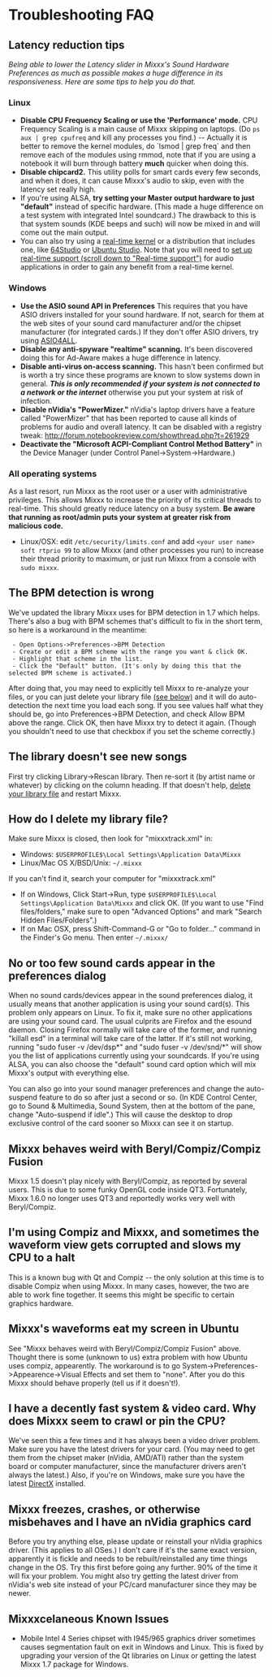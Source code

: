 # Troubleshooting FAQ

## Latency reduction tips

*Being able to lower the Latency slider in Mixxx's Sound Hardware
Preferences as much as possible makes a huge difference in its
responsiveness. Here are some tips to help you do that.*

### Linux

  - **Disable CPU Frequency Scaling or use the 'Performance' mode.** CPU
    Frequency Scaling is a main cause of Mixxx skipping on laptops. (Do
    `ps aux | grep cpufreq` and kill any processes you find.) --
    Actually it is better to remove the kernel modules, do \`lsmod |
    grep freq\` and then remove each of the modules using rmmod, note
    that if you are using a notebook it will burn through battery
    **much** quicker when doing this. 
  - **Disable chipcard2.** This utility polls for smart cards every few
    seconds, and when it does, it can cause Mixxx's audio to skip, even
    with the latency set really high.
  - If you're using ALSA, **try setting your Master output hardware to
    just "default"** instead of specific hardware. (This made a huge
    difference on a test system with integrated Intel soundcard.) The
    drawback to this is that system sounds (KDE beeps and such) will now
    be mixed in and will come out the main output.
  - You can also try using a [real-time
    kernel](http://pkg-freebob.alioth.debian.org/lowlat.html) or a
    distribution that includes one, like
    [64Studio](http://www.64studio.com/) or [Ubuntu
    Studio](http://ubuntustudio.org/). Note that you will need to [set
    up real-time support (scroll down to "Real-time
    support")](https://help.ubuntu.com/community/UbuntuStudioPreparation)
    for audio applications in order to gain any benefit from a real-time
    kernel.

### Windows

  - **Use the ASIO sound API in Preferences** This requires that you
    have ASIO drivers installed for your sound hardware. If not, search
    for them at the web sites of your sound card manufacturer and/or the
    chipset manufacturer (for integrated cards.) If they don't offer
    ASIO drivers, try using [ASIO4ALL](http://www.asio4all.com/).
  - **Disable any anti-spyware "realtime" scanning.** It's been
    discovered doing this for Ad-Aware makes a huge difference in
    latency.
  - **Disable anti-virus on-access scanning.** This hasn't been
    confirmed but is worth a try since these programs are known to slow
    systems down in general. ***This is only recommended if your system
    is not connected to a network or the internet*** otherwise you put
    your system at risk of infection.
  - **Disable nVidia's "PowerMizer."** nVidia's laptop drivers have a
    feature called "PowerMizer" that has been reported to cause all
    kinds of problems for audio and overall latency. It can be disabled
    with a registry tweak:
    <http://forum.notebookreview.com/showthread.php?t=261929>
  - **Deactivate the "Microsoft ACPI-Compliant Control Method Battery"**
    in the Device Manager (under Control Panel-\>System-\>Hardware.)

### All operating systems

As a last resort, run Mixxx as the root user or a user with
administrative privileges. This allows Mixxx to increase the priority of
its critical threads to real-time. This should greatly reduce latency on
a busy system. **Be aware that running as root/admin puts your system at
greater risk from malicious code.**

  - Linux/OSX: edit `/etc/security/limits.conf` and add `<your user
    name> soft rtprio 99` to allow Mixxx (and other processes you run)
    to increase their thread priority to maximum, or just run Mixxx from
    a console with `sudo mixxx`.

## The BPM detection is wrong

We've updated the library Mixxx uses for BPM detection in 1.7 which
helps. There's also a bug with BPM schemes that's difficult to fix in
the short term, so here is a workaround in the meantime:

``` 
 - Open Options->Preferences->BPM Detection
 - Create or edit a BPM scheme with the range you want & click OK.
 - Highlight that scheme in the list.
 - Click the "Default" button. (It's only by doing this that the selected BPM scheme is activated.)
```

After doing that, you may need to explicitly tell Mixxx to re-analyze
your files, or you can just delete your library file [(see
below)](#how-do-i-delete-my-library-file) and it will do auto-detection
the next time you load each song. If you see values half what they
should be, go into Preferences-\>BPM Detection, and check Allow BPM
above the range. Click OK, then have Mixxx try to detect it again.
(Though you shouldn't need to use that checkbox if you set the scheme
correctly.)

## The library doesn't see new songs

First try clicking Library-\>Rescan library. Then re-sort it (by artist
name or whatever) by clicking on the column heading. If that doesn't
help, [delete your library file](#how-do-i-delete-my-library-file) and
restart Mixxx.

## How do I delete my library file?

Make sure Mixxx is closed, then look for "mixxxtrack.xml" in:

  - Windows: `$USERPROFILE$\Local Settings\Application Data\Mixxx`
  - Linux/Mac OS X/BSD/Unix: `~/.mixxx`

If you can't find it, search your computer for "mixxxtrack.xml"

  - If on Windows, Click Start-\>Run, type `$USERPROFILE$\Local
    Settings\Application Data\Mixxx` and click OK. (If you want to use
    "Find files/folders," make sure to open "Advanced Options" and mark
    "Search Hidden Files/Folders".)
  - If on Mac OSX, press Shift-Command-G or "Go to folder..." command in
    the Finder's Go menu. Then enter `~/.mixxx/`

## No or too few sound cards appear in the preferences dialog

When no sound cards/devices appear in the sound preferences dialog, it
usually means that another application is using your sound card(s). This
problem only appears on Linux. To fix it, make sure no other
applications are using your sound card. The usual culprits are Firefox
and the esound daemon. Closing Firefox normally will take care of the
former, and running "killall esd" in a terminal will take care of the
latter. If it's still not working, running "sudo fuser -v /dev/dsp\*"
and "sudo fuser -v /dev/snd/\*" will show you the list of applications
currently using your soundcards. If you're using ALSA, you can also
choose the "default" sound card option which will mix Mixxx's output
with everything else.

You can also go into your sound manager preferences and change the
auto-suspend feature to do so after just a second or so. (In KDE Control
Center, go to Sound & Multimedia, Sound System, then at the bottom of
the pane, change "Auto-suspend if idle".) This will cause the desktop to
drop exclusive control of the card sooner so Mixxx can see it on
startup.

## Mixxx behaves weird with Beryl/Compiz/Compiz Fusion

Mixxx 1.5 doesn't play nicely with Beryl/Compiz, as reported by several
users. This is due to some funky OpenGL code inside QT3. Fortunately,
Mixxx 1.6.0 no longer uses QT3 and reportedly works very well with
Beryl/Compiz.

## I'm using Compiz and Mixxx, and sometimes the waveform view gets corrupted and slows my CPU to a halt

This is a known bug with Qt and Compiz -- the only solution at this time
is to disable Compiz when using Mixxx. In many cases, however, the two
are able to work fine together. It seems this might be specific to
certain graphics hardware.

## Mixxx's waveforms eat my screen in Ubuntu

See "Mixxx behaves weird with Beryl/Compiz/Compiz Fusion" above. Thought
there is some (unknown to us) extra problem with how Ubuntu uses compiz,
appearently. The workaround is to go
System-\>Preferences-\>Appearence-\>Visual Effects and set them to
"none". After you do this Mixxx should behave properly (tell us if it
doesn't\!).

## I have a decently fast system & video card. Why does Mixxx seem to crawl or pin the CPU?

We've seen this a few times and it has always been a video driver
problem. Make sure you have the latest drivers for your card. (You may
need to get them from the chipset maker (nVidia, AMD/ATI) rather than
the system board or computer manufacturer, since the manufacturer
drivers aren't always the latest.) Also, if you're on Windows, make sure
you have the latest [DirectX](http://www.microsoft.com/directx)
installed.

## Mixxx freezes, crashes, or otherwise misbehaves and I have an nVidia graphics card

Before you try anything else, please update or reinstall your nVidia
graphics driver. (This applies to all OSes.) I don't care if it's the
same exact version, apparently it is fickle and needs to be
rebuilt/reinstalled any time things change in the OS. Try this first
before going any further. 90% of the time it will fix your problem. You
might also try getting the latest driver from nVidia's web site instead
of your PC/card manufacturer since they may be newer.

## Mixxxcelaneous Known Issues

  - Mobile Intel 4 Series chipset with I945/965 graphics driver
    sometimes causes segmentation fault on exit in Windows and Linux.
    This is fixed by upgrading your version of the Qt libraries on Linux
    or getting the latest Mixxx 1.7 package for Windows.
